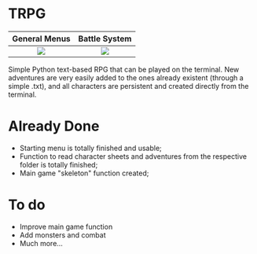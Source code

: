 # TRPG
General Menus                         |Battle System
:------------------------------------:|:------------------------------------:
![](https://i.imgur.com/JqvDBmG.gif)  |![](https://i.imgur.com/2rJPcth.gif)

Simple Python text-based RPG that can be played on the terminal. New adventures are very easily added to the ones already
existent (through a simple .txt), and all characters are persistent and created directly from the terminal.
# Already Done
- Starting menu is totally finished and usable;
- Function to read character sheets and adventures from the respective folder is totally finished;
- Main game "skeleton" function created;

# To do
- Improve main game function
- Add monsters and combat
- Much more...

